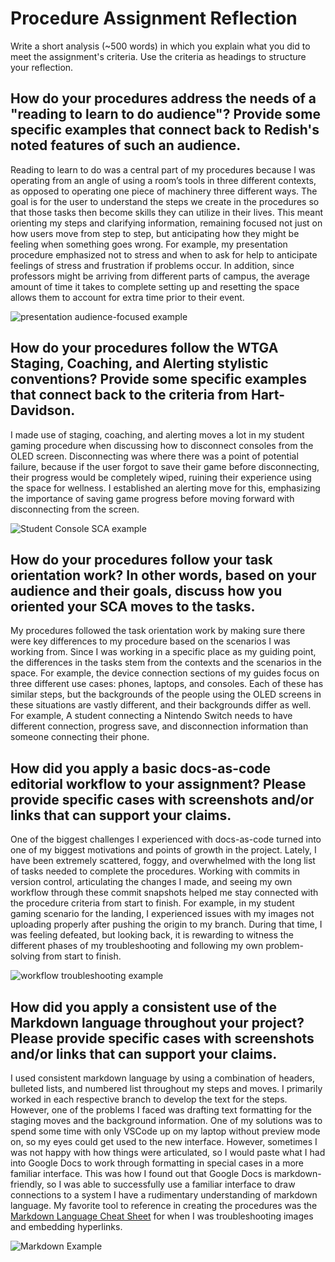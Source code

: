 # Procedure Assignment Reflection

Write a short analysis (~500 words) in which you explain what you did to meet the assignment's criteria. Use the criteria as headings to structure your reflection.

## How do your procedures address the needs of a "reading to learn to do audience"? Provide some specific examples that connect back to Redish's noted features of such an audience.

Reading to learn to do was a central part of my procedures because I was operating from an angle of using a room’s tools in three different contexts, as opposed to operating one piece of machinery three different ways. The goal is for the user to understand the steps we create in the procedures so that those tasks then become skills they can utilize in their lives. This meant orienting my steps and clarifying information, remaining focused not just on how users move from step to step, but anticipating how they might be feeling when something goes wrong. For example, my presentation procedure emphasized not to stress and when to ask for help to anticipate feelings of stress and frustration if problems occur. In addition, since professors might be arriving from different parts of campus, the average amount of time it takes to complete setting up and resetting the space allows them to account for extra time prior to their event. 

![presentation audience-focused example](<../images/screenshots/Screenshot 2025-09-24 at 2.17.10 PM.png>)

## How do your procedures follow the WTGA Staging, Coaching, and Alerting stylistic conventions? Provide some specific examples that connect back to the criteria from Hart-Davidson.

I made use of staging, coaching, and alerting moves a lot in my student gaming procedure when discussing how to disconnect consoles from the OLED screen. Disconnecting was where there was a point of potential failure, because if the user forgot to save their game before disconnecting, their progress would be completely wiped, ruining their experience using the space for wellness. I established an alerting move for this, emphasizing the importance of saving game progress before moving forward with disconnecting from the screen.

![Student Console SCA example](<../images/screenshots/Screenshot 2025-09-24 at 2.10.49 PM.png>)

## How do your procedures follow your task orientation work? In other words, based on your audience and their goals, discuss how you oriented your SCA moves to the tasks.

My procedures followed the task orientation work by making sure there were key differences to my procedure based on the scenarios I was working from. Since I was working in a specific place as my guiding point, the differences in the tasks stem from the contexts and the scenarios in the space. For example, the device connection sections of my guides focus on three different use cases: phones, laptops, and consoles. Each of these has similar steps, but the backgrounds of the people using the OLED screens in these situations are vastly different, and their backgrounds differ as well. For example, A student connecting a Nintendo Switch needs to have different connection, progress save, and disconnection information than someone connecting their phone. 


## How did you apply a basic docs-as-code editorial workflow to your assignment? Please provide specific cases with screenshots and/or links that can support your claims.

One of the biggest challenges I experienced with docs-as-code turned into one of my biggest motivations and points of growth in the project. Lately, I have been extremely scattered, foggy, and overwhelmed with the long list of tasks needed to complete the procedures. Working with commits in version control, articulating the changes I made, and seeing my own workflow through these commit snapshots helped me stay connected with the procedure criteria from start to finish. For example, in my student gaming scenario for the landing, I experienced issues with my images not uploading properly after pushing the origin to my branch. During that time, I was feeling defeated, but looking back, it is rewarding to witness the different phases of my troubleshooting and following my own problem-solving from start to finish. 

![workflow troubleshooting example](<../images/screenshots/Screenshot 2025-09-24 at 2.07.45 PM.png>)

## How did you apply a consistent use of the Markdown language throughout your project? Please provide specific cases with screenshots and/or links that can support your claims.

I used consistent markdown language by using a combination of headers, bulleted lists, and numbered list throughout my steps and moves. I primarily worked in each respective branch to develop the text for the steps. However, one of the problems I faced was drafting text formatting for the staging moves and the background information. One of my solutions was to spend some time with only VSCode up on my laptop without preview mode on, so my eyes could get used to the new interface. However, sometimes I was not happy with how things were articulated, so I would paste what I had into Google Docs to work through formatting in special cases in a more familiar interface. This was how I found out that Google Docs is markdown-friendly, so I was able to successfully use a familiar interface to draw connections to a system I have a rudimentary understanding of markdown language. My favorite tool to reference in creating the procedures was the [Markdown Language Cheat Sheet](https://www.markdownguide.org/cheat-sheet/) for when I was troubleshooting images and embedding hyperlinks. 

![Markdown Example](<../images/screenshots/Screenshot 2025-09-24 at 2.05.01 PM.png>)
